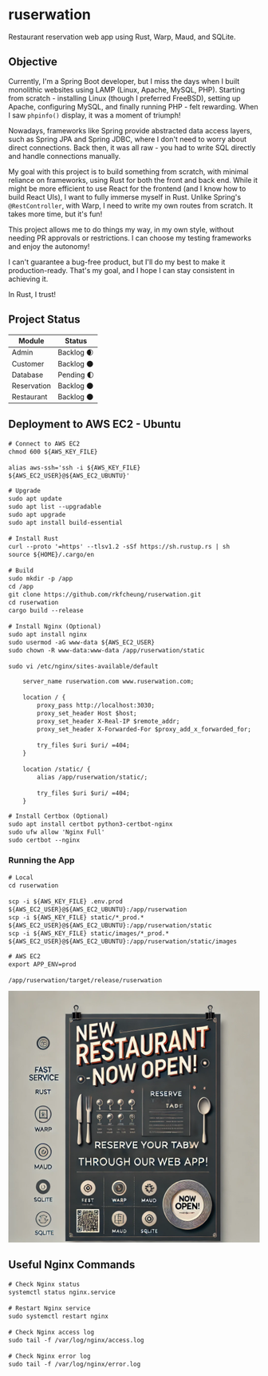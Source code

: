 # ruserwation

Restaurant reservation web app using Rust, Warp, Maud, and SQLite.

## Objective

Currently, I'm a Spring Boot developer, but I miss the days when I built monolithic websites using LAMP (Linux, Apache, MySQL, PHP). Starting from scratch - installing Linux (though I preferred FreeBSD), setting up Apache, configuring MySQL, and finally running PHP - felt rewarding. When I saw `phpinfo()` display, it was a moment of triumph!

Nowadays, frameworks like Spring provide abstracted data access layers, such as Spring JPA and Spring JDBC, where I don't need to worry about direct connections. Back then, it was all raw - you had to write SQL directly and handle connections manually.

My goal with this project is to build something from scratch, with minimal reliance on frameworks, using Rust for both the front and back end. While it might be more efficient to use React for the frontend (and I know how to build React UIs), I want to fully immerse myself in Rust. Unlike Spring's `@RestController`, with Warp, I need to write my own routes from scratch. It takes more time, but it's fun!

This project allows me to do things my way, in my own style, without needing PR approvals or restrictions. I can choose my testing frameworks and enjoy the autonomy!

I can't guarantee a bug-free product, but I'll do my best to make it production-ready. That's my goal, and I hope I can stay consistent in achieving it.

In Rust, I trust!

## Project Status

| Module      | Status                         |
| ----------- | ------------------------------ |
| Admin       | Backlog :waxing_crescent_moon: |
| Customer    | Backlog :new_moon:             |
| Database    | Pending :first_quarter_moon:   |
| Reservation | Backlog :new_moon:             |
| Restaurant  | Backlog :new_moon:             |

## Deployment to AWS EC2 - Ubuntu

```shell
# Connect to AWS EC2
chmod 600 ${AWS_KEY_FILE}

alias aws-ssh='ssh -i ${AWS_KEY_FILE} ${AWS_EC2_USER}@${AWS_EC2_UBUNTU}'
```

```shell
# Upgrade
sudo apt update
sudo apt list --upgradable
sudo apt upgrade
sudo apt install build-essential

# Install Rust
curl --proto '=https' --tlsv1.2 -sSf https://sh.rustup.rs | sh
source ${HOME}/.cargo/en

# Build
sudo mkdir -p /app
cd /app
git clone https://github.com/rkfcheung/ruserwation.git
cd ruserwation
cargo build --release

# Install Nginx (Optional)
sudo apt install nginx
sudo usermod -aG www-data ${AWS_EC2_USER}
sudo chown -R www-data:www-data /app/ruserwation/static

sudo vi /etc/nginx/sites-available/default
```

```text
	server_name ruserwation.com www.ruserwation.com;

	location / {
		proxy_pass http://localhost:3030;
		proxy_set_header Host $host;
		proxy_set_header X-Real-IP $remote_addr;
		proxy_set_header X-Forwarded-For $proxy_add_x_forwarded_for;

		try_files $uri $uri/ =404;
	}

	location /static/ {
		alias /app/ruserwation/static/;

		try_files $uri $uri/ =404;
	}
```

```shell
# Install Certbox (Optional)
sudo apt install certbot python3-certbot-nginx
sudo ufw allow 'Nginx Full'
sudo certbot --nginx
```

### Running the App

```shell
# Local
cd ruserwation

scp -i ${AWS_KEY_FILE} .env.prod ${AWS_EC2_USER}@${AWS_EC2_UBUNTU}:/app/ruserwation
scp -i ${AWS_KEY_FILE} static/*_prod.* ${AWS_EC2_USER}@${AWS_EC2_UBUNTU}:/app/ruserwation/static
scp -i ${AWS_KEY_FILE} static/images/*_prod.* ${AWS_EC2_USER}@${AWS_EC2_UBUNTU}:/app/ruserwation/static/images
```

```shell
# AWS EC2
export APP_ENV=prod

/app/ruserwation/target/release/ruserwation
```

![ruserwation](static/images/poster.webp)

## Useful Nginx Commands

```shell
# Check Nginx status
systemctl status nginx.service

# Restart Nginx service
sudo systemctl restart nginx

# Check Nginx access log
sudo tail -f /var/log/nginx/access.log

# Check Nginx error log
sudo tail -f /var/log/nginx/error.log
```
